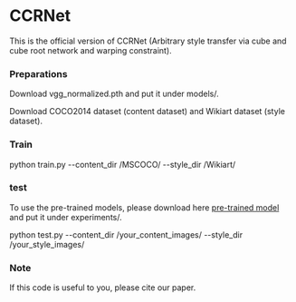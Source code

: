 # CCRNet

This is the official version of CCRNet (Arbitrary style transfer via cube and cube root network and warping constraint).

### Preparations

Download vgg_normalized.pth and put it under models/.

Download COCO2014 dataset (content dataset) and Wikiart dataset (style dataset).

### Train

python train.py --content_dir /MSCOCO/ --style_dir /Wikiart/

### test

To use the pre-trained models, please download here [pre-trained model](https://drive.google.com/drive/folders/1R4413DU-8-6DNoKJqj9pVeTyzrYE_yXi?usp=sharing) and put it under experiments/.

python test.py --content_dir /your_content_images/ --style_dir /your_style_images/

### Note

If this code is useful to you, please cite our paper.
